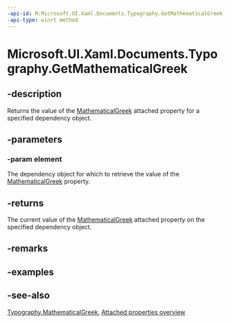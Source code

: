 ```yaml
---
-api-id: M:Microsoft.UI.Xaml.Documents.Typography.GetMathematicalGreek(Microsoft.UI.Xaml.DependencyObject)
-api-type: winrt method
---
```


<!-- Method syntax
public bool GetMathematicalGreek(Windows.UI.Xaml.DependencyObject element)
-->

# Microsoft.UI.Xaml.Documents.Typography.GetMathematicalGreek

## -description
Returns the value of the [MathematicalGreek](typography_mathematicalgreek.md) attached property for a specified dependency object.

## -parameters
### -param element
The dependency object for which to retrieve the value of the [MathematicalGreek](typography_mathematicalgreek.md) property.

## -returns
The current value of the [MathematicalGreek](typography_mathematicalgreek.md) attached property on the specified dependency object.

## -remarks

## -examples

## -see-also

[Typography.MathematicalGreek](typography_mathematicalgreek.md), [Attached properties overview](/windows/uwp/xaml-platform/attached-properties-overview)
